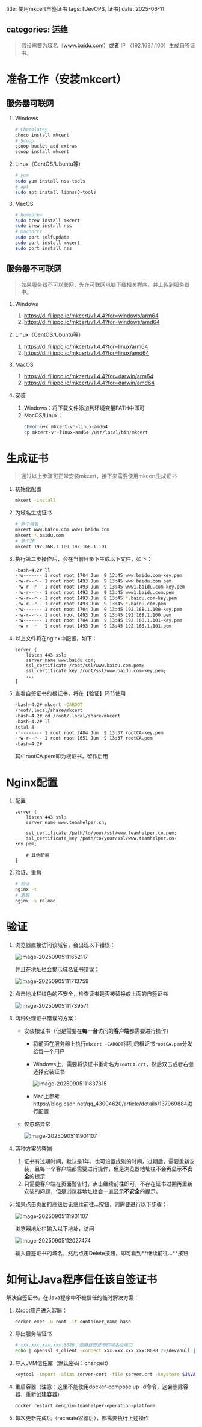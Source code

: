 title: 使用mkcert自签证书
tags: [DevOPS, 证书]
date: 2025-06-11

categories: 运维
---

> 假设需要为域名（www.baidu.com）或者 IP （192.168.1.100）生成自签证书。

<!-- more -->

# 准备工作（安装mkcert）

## 服务器可联网

1. Windows
    ```bash
    # Chocolatey
    choco install mkcert
    # Scoop
    scoop bucket add extras
    scoop install mkcert
    ```

2. Linux（CentOS/Ubuntu等）
    ```bash
    # yum
    sudo yum install nss-tools
    # apt
    sudo apt install libnss3-tools
    ```
    
3. MacOS
    ```bash
    # homebrew
    sudo brew install mkcert
    sudo brew install nss
    # macports
    sudo port selfupdate
    sudo port install mkcert
    sudo port install nss
    ```

## 服务器不可联网
> 如果服务器不可以联网，先在可联网电脑下载相关程序，并上传到服务器中。

1. Windows
    1. https://dl.filippo.io/mkcert/v1.4.4?for=windows/arm64
    2. https://dl.filippo.io/mkcert/v1.4.4?for=windows/amd64

2. Linux（CentOS/Ubuntu等）
    1. https://dl.filippo.io/mkcert/v1.4.4?for=linux/arm64
    2. https://dl.filippo.io/mkcert/v1.4.4?for=linux/amd64

3. MacOS
    1. https://dl.filippo.io/mkcert/v1.4.4?for=darwin/arm64
    2. https://dl.filippo.io/mkcert/v1.4.4?for=darwin/amd64

4. 安装
    1. Windows：将下载文件添加到环境变量PATH中即可
    2. MacOS/Linux：
        ```bash
        chmod u+x mkcert-v*-linux-amd64
        cp mkcert-v*-linux-amd64 /usr/local/bin/mkcert
        ```

# 生成证书

> 通过以上步骤可正常安装mkcert，接下来需要使用mkcert生成证书

1. 初始化配置
    ```bash
    mkcert -install
    ```
    
2. 为域名生成证书
    ```bash
    # 多个域名
    mkcert www.baidu.com www1.baidu.com 
    mkcert *.baidu.com
    # 多个IP
    mkcert 192.168.1.100 192.168.1.101
    ```

3. 执行第二步操作后，会在当前目录下生成以下文件，如下：
    ```bash
    -bash-4.2# ll
    -rw------- 1 root root 1704 Jun  9 13:45 www.baidu.com-key.pem
    -rw-r--r-- 1 root root 1493 Jun  9 13:45 www.baidu.com.pem
    -rw-r--r-- 1 root root 1493 Jun  9 13:45 www1.baidu.com-key.pem
    -rw-r--r-- 1 root root 1493 Jun  9 13:45 www1.baidu.com.pem
    -rw-r--r-- 1 root root 1493 Jun  9 13:45 *.baidu.com-key.pem
    -rw-r--r-- 1 root root 1493 Jun  9 13:45 *.baidu.com.pem
    -rw------- 1 root root 1704 Jun  9 13:45 192.168.1.100-key.pem
    -rw-r--r-- 1 root root 1493 Jun  9 13:45 192.168.1.100.pem
    -rw------- 1 root root 1704 Jun  9 13:45 192.168.1.101-key.pem
    -rw-r--r-- 1 root root 1493 Jun  9 13:45 192.168.1.101.pem
    ```

4. 以上文件将在nginx中配置，如下：
    ```nginx
    server {
        listen 443 ssl;
        server_name www.baidu.com;
        ssl_certificate /root/ssl/www.baidu.com.pem;
        ssl_certificate_key /root/ssl/www.baidu.com-key.pem;
        ...
    }
    ```

5. 查看自签证书的根证书，将在【验证】环节使用
    ```bash
    -bash-4.2# mkcert -CAROOT
    /root/.local/share/mkcert
    -bash-4.2# cd /root/.local/share/mkcert
    -bash-4.2# ll
    total 8
    -r-------- 1 root root 2484 Jun  9 13:37 rootCA-key.pem
    -rw-r--r-- 1 root root 1651 Jun  9 13:37 rootCA.pem
    -bash-4.2#
    ```
    其中rootCA.pem即为根证书，留作后用

# Nginx配置
1. 配置
    ```nginx
    server {
        listen 443 ssl;
        server_name www.teamhelper.cn;
    
        ssl_certificate /path/to/your/ssl/www.teamhelper.cn.pem;
        ssl_certificate_key /path/to/your/ssl/www.teamhelper.cn-key.pem;
    
        # 其他配置
    }
    ```
2. 验证、重启
    ```bash
    # 验证
    nginx -t
    # 重启
    nginx -s reload
    ```

# 验证
1. 浏览器直接访问该域名，会出现以下错误：

   ![image-20250905111652117](https://imgs.lodsve.com:9000/images/2025/09/05/48126498f3e5.png)

   并且在地址栏会提示域名证书错误：

   ![image-20250905111713759](https://imgs.lodsve.com:9000/images/2025/09/05/0d185534e6a1.png)

2. 点击地址栏红色的不安全，检查证书是否被替换成上面的自签证书

    ![image-20250905111739571](https://imgs.lodsve.com:9000/images/2025/09/05/74db92dc8615.png)

3. 两种处理证书错误的方案：
    - 安装根证书（但是需要在**每一台**访问的**客户端**都需要进行操作）
        - 将前面在服务器上执行`mkcert -CAROOT`得到的根证书`rootCA.pem`分发给每一个用户
        
        - Windows上，需要将该证书重命名为`rootCA.crt`，然后双击或者右键选择安装证书
        
          ![image-20250905111837315](https://imgs.lodsve.com:9000/images/2025/09/05/50594506ccac.png)
        
        - Mac上参考https://blog.csdn.net/qq_43004620/article/details/137969884进行配置
        
    - 仅忽略异常

        ![image-20250905111901107](https://imgs.lodsve.com:9000/images/2025/09/05/d7453e318f92.png)

4. 两种方案的弊端
    1. 证书有过期时间，默认是1年，也可设置成别的时间，过期后，需要重新安装，且每一个客户端都需要进行操作，但是浏览器地址栏不会再显示**不安全**的提示
    2. 只需要客户端在页面警告时，点击继续前往即可，不存在证书过期再重新安装的问题，但是浏览器地址栏会一直显示**不安全**的提示。    

5. 如果点击页面的高级后无继续前往...按钮，则需要进行以下步骤：

   ![image-20250905111901107](https://imgs.lodsve.com:9000/images/2025/09/05/d7453e318f92.png)

   浏览器地址栏输入以下地址，访问

   ![image-20250905112027474](https://imgs.lodsve.com:9000/images/2025/09/05/052864d8afbc.png)

   输入自签证书的域名，然后点击Delete按钮，即可看到**继续前往...**按钮

# 如何让Java程序信任该自签证书
解决自签证书，在Java程序中不被信任的临时解决方案：
1. 以root用户进入容器：
    ```bash
    docker exec -u root -it container_name bash
    ```
2. 导出服务端证书
    ```bash
    # xxx.xxx.xxx.xxx:8080：使用自签证书的域名及端口
    echo | openssl s_client -connect xxx.xxx.xxx.xxx:8080 2>/dev/null | openssl x509 > server.crt
    ```
3. 导入JVM信任库（默认密码：changeit）
    ```bash
    keytool -import -alias server-cert -file server.crt -keystore $JAVA_HOME/lib/security/cacerts
    ```
4. 重启容器（注意：这里不能使用docker-compose up -d命令，这会删除容器，重新创建容器）
    ```bash
    docker restart mengniu-teamhelper-operation-platform
    ```
5. 每次更新完成后（recreate容器后），都需要执行上述操作   
